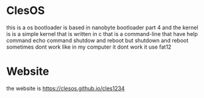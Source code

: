 # ClesOS
this is a os bootloader is based in nanobyte bootloader part 4 and the kernel is is a simple kernel that is written in c that is a command-line that have help command echo command shutdow and reboot but shutdown and reboot sometimes dont work like in  my computer it dont work it use fat12
# Website
the website is https://clesos.github.io/cles1234
